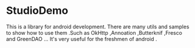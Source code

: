 # StudioDemo

  This is a library for android development. There are many utils and samples to show how to 
  use them .Such as OkHttp ,Annoation ,Butterknif ,Fresco and GreenDAO ...
   It's very useful for the freshmen of android .





